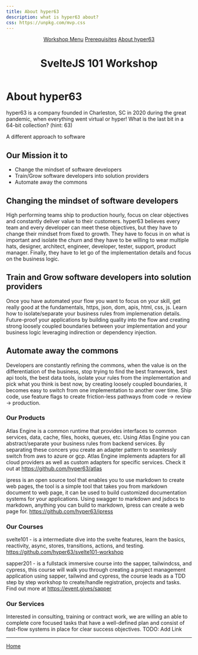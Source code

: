 ```yaml
---
title: About hyper63
description: what is hyper63 about?
css: https://unpkg.com/mvp.css
---
```

<header>
  <nav>
    <a href="/">Workshop Menu</a>
    <a href="/z-prereqs">Prerequisites</a>
    <a href="/hyper63">About hyper63</a>
  </nav>
  <h1>SvelteJS 101 Workshop</h1>
</header>

<main>

# About hyper63

hyper63 is a company founded in Charleston, SC in 2020 during the great pandemic, when everything went virtual or hyper! What is the last bit in a 64-bit collection? (hint: 63)

A different approach to software

## Our Mission it to

* Change the mindset of software developers
* Train/Grow software developers into solution providers
* Automate away the commons

## Changing the mindset of software developers

High performing teams ship to production hourly, focus on clear objectives and constantly deliver value to their customers. hyper63 believes every team and every developer can meet these objectives, but they have to change their mindset from fixed to growth. They have to focus in on what is important and isolate the churn and they have to be willing to wear multiple hats, designer, architect, engineer, developer, tester, support, product manager. Finally, they have to let go of the implementation details and focus on the business logic.

## Train and Grow software developers into solution providers

Once you have automated your flow you want to focus on your skill, get really good at the fundamentals, https, json, dom, apis, html, css, js. Learn how to isolate/separate your business rules from implemenation details. Future-proof your applications by building quality into the flow and creating strong loosely coupled boundaries between your implementation and your business logic leveraging indirection or dependency injection.

## Automate away the commons

Developers are constantly refining the commons, when the value is on the differentiation of the business, stop trying to find the best framework, best api tools, the best data tools, isolate your rules from the implementation and pick what you think is best now, by creating loosely coupled boundaries, it becomes easy to switch from one implementation to another over time. Ship code, use feature flags to create friction-less pathways from code -> review -> production.

### Our Products

Atlas Engine is a common runtime that provides interfaces to common services, data, cache, files, hooks, queues, etc. Using Atlas Engine you can abstract/separate your business rules from backend services. By separating these concers you create an adapter pattern to seamlessly switch from aws to azure or gcp. Atlas Engine implements adapters for all cloud providers as well as custom adapters for specific services. Check it out at https://github.com/hyper63/atlas

ipress is an open source tool that enables you to use markdown to create web pages, the tool is a simple tool that takes you from markdown document to web page, it can be used to build customized documentation systems for your applications. Using swagger to markdown and jsdocs to markdown, anything you can build to markdown, ipress can create a web page for. https://github.com/hyper63/ipress

### Our Courses

svelte101 - is a intermediate dive into the svelte features, learn the basics, reactivity, async, stores, transitions, actions, and testing. https://github.com/hyper63/svelte101-workshop 

sapper201 - is a fullstack immersive course into the sapper, tailwindcss, and cypress, this course will walk you through creating a project management application using sapper, tailwind and cypress, the course leads as a TDD step by step workshop to create/handle registration, projects and tasks. Find out more at https://event.gives/sapper

### Our Services

Interested in consulting, training or contract work, we are willing an able to complete core focused tasks that have a well-defined plan and consist of fast-flow systems in place for clear success objectives. TODO: Add Link



---

[Home](/)

</main>

